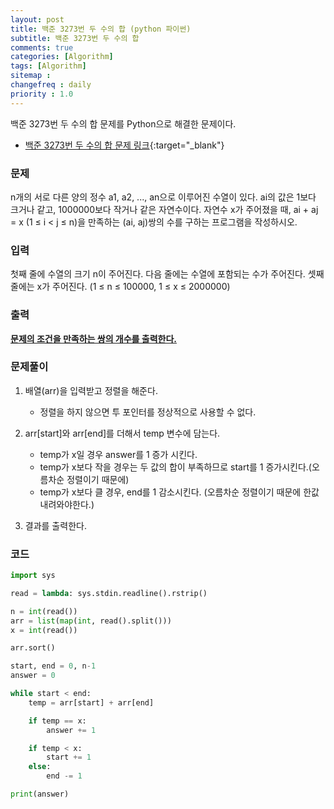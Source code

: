 ```yaml
---
layout: post
title: 백준 3273번 두 수의 합 (python 파이썬)
subtitle: 백준 3273번 두 수의 합
comments: true
categories: [Algorithm]
tags: [Algorithm]
sitemap :
changefreq : daily
priority : 1.0
---
```

백준 3273번 두 수의 합 문제를 Python으로 해결한 문제이다.  

* [백준 3273번 두 수의 합 문제 링크](https://www.acmicpc.net/problem/3273){:target="_blank"}


### 문제 
n개의 서로 다른 양의 정수 a1, a2, ..., an으로 이루어진 수열이 있다. ai의 값은 1보다 크거나 같고, 1000000보다 작거나 같은 자연수이다. 자연수 x가 주어졌을 때, ai + aj = x (1 ≤ i < j ≤ n)을 만족하는 (ai, aj)쌍의 수를 구하는 프로그램을 작성하시오.


### 입력
첫째 줄에 수열의 크기 n이 주어진다. 다음 줄에는 수열에 포함되는 수가 주어진다. 셋째 줄에는 x가 주어진다. (1 ≤ n ≤ 100000, 1 ≤ x ≤ 2000000)


### 출력
**<u>문제의 조건을 만족하는 쌍의 개수를 출력한다.</u>**


### 문제풀이
1. 배열(arr)을 입력받고 정렬을 해준다.
    * 정렬을 하지 않으면 투 포인터를 정상적으로 사용할 수 없다.

2. arr[start]와 arr[end]를 더해서 temp 변수에 담는다.
    * temp가 x일 경우 answer를 1 증가 시킨다.
    * temp가 x보다 작을 경우는 두 값의 합이 부족하므로 start를 1 증가시킨다.(오름차순 정렬이기 때문에)
    * temp가 x보다 클 경우, end를 1 감소시킨다. (오름차순 정렬이기 때문에 한값 내려와야한다.)
 
3. 결과를 출력한다.


### 코드
```python
import sys

read = lambda: sys.stdin.readline().rstrip()

n = int(read())
arr = list(map(int, read().split()))
x = int(read())

arr.sort()

start, end = 0, n-1
answer = 0

while start < end:
    temp = arr[start] + arr[end]

    if temp == x:
        answer += 1

    if temp < x:
        start += 1
    else:
        end -= 1

print(answer)
```